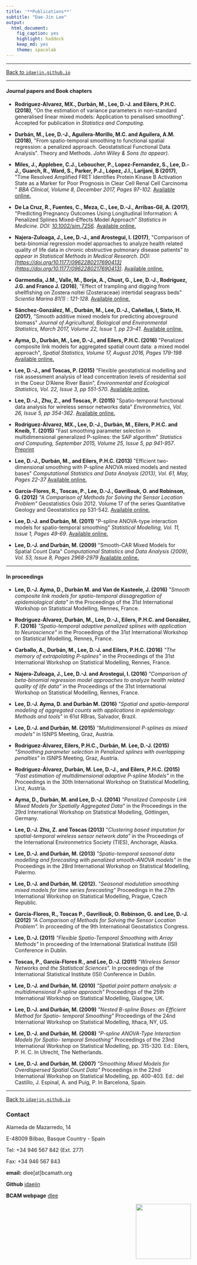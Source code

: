 ```yaml
---
title: '**Publications**'
subtitle: "Dae-Jin Lee"
output:
  html_document:
    fig_caption: yes
    highlight: haddock
    keep_md: yes
    theme: spacelab
---
```


----------------------------

[Back to `idaejin.github.io`](http://idaejin.github.io/)

----------------------------

#### Journal papers and Book chapters

* **Rodriguez-Alvarez, MX., Durbán, M., Lee, D.-J. and Eilers, P.H.C. (2018)**, "On the estimation of variance parameters in non-standard generalised linear mixed models: Application to penalised smoothing". Accepted for publication in _Statistics and Computing._

* **Durbán, M., Lee, D.-J., Aguilera-Morillo, M.C. and Aguilera, A.M. (2018)**, "From spatio-temporal smoothing to functional spatial regression: a penalized approach. Geostatistical Functional Data Analysis". Theory and Methods. *John Wiley & Sons (to appear)*.

* **Miles, J., Applebee, C.J., Leboucher, P., Lopez-Fernandez, S., Lee, D.-J., Guarch, R., Ward, S., Parker, P.J., López, J.I., Larijani, B (2017)**, "Time Resolved Amplified FRET Identifies Protein Kinase B Activation State as a Marker for Poor Prognosis in Clear Cell Renal Cell Carcinoma " *BBA Clinical, Volume 8, December 2017, Pages 97-102.* [Available online.](http://linkinghub.elsevier.com/retrieve/pii/S2214647417300363)

* **De La Cruz, R., Fuentes, C., Meza, C., Lee, D.-J., Arribas-Gil, A. (2017)**, "Predicting Pregnancy Outcomes Using Longitudinal Information: A Penalized Splines Mixed–Effects Model Approach" *Statistics in Medicine. DOI: [10.1002/sim.7256](10.1002/sim.7256)*. [Available online.](http://onlinelibrary.wiley.com/doi/10.1002/sim.7256/full)

* **Najera-Zuloaga, J., Lee, D.-J., and Arostegui, I. (2017)**, "Comparison of beta-binomial regression model approaches to analyze health related quality of life data in chronic obstructive pulmonary disease patients" *to appear in Statistical Methods in Medical Research. DOI: [https://doi.org/10.1177/0962280217690413](https://doi.org/10.1177/0962280217690413)*. [Available online.](http://journals.sagepub.com/doi/full/10.1177/0962280217690413)

* **Garmendia, J.M., Valle, M., Borja, A., Chust, G., Lee, D.-J., Rodríguez, J.G. and Franco J. (2016)**, "Effect of trampling and digging from shellfishing on Zostera noltei (Zosteraceae) intertidal seagrass beds" *Scientia Marina 81(1) : 121-128.* [Available online.](http://scimar.icm.csic.es/scimar/index.php/secId/6/IdArt/4429/)

* **Sánchez-González, M., Durbán, M., Lee, D.-J., Cañellas, I, Sixto, H. (2017)**, "Smooth additive mixed models for predicting aboveground biomass" *Journal of Agricultural, Biological and Environmental Statistics, March 2017, Volume 22, Issue 1, pp 23–41.* [Available online.](http://link.springer.com/article/10.1007/s13253-016-0271-4)

* **Ayma, D., Durbán, M., Lee, D.-J., and Eilers, P.H.C. (2016)** "Penalized composite link models for aggregated spatial count data: a mixed model approach", *Spatial Statistics, Volume 17, August 2016, Pages 179-198* [Available online.](http://www.sciencedirect.com/science/article/pii/S2211675316300318)

*    **Lee, D.-J., and Toscas, P. (2015)** “Flexible geostatistical modelling and risk assessment analysis of lead concentration levels of residential soil in the Coeur D’Alene River Basin”, *Environmental and Ecological Statistics, Vol. 22, Issue 3, pp 551-570*. [Available online.](http://link.springer.com/article/10.1007/s10651-015-0310-2)

*    **Lee, D.-J., Zhu, Z., and Toscas, P. (2015)** "Spatio-temporal functional data analysis for wireless sensor networks data" *Environmetrics, Vol. 26, Issue 5, pp 354-362*. [Available online.](http://onlinelibrary.wiley.com/doi/10.1002/env.2344/abstract)

*    **Rodríguez-Álvarez, MX., Lee, D.-J., Durbán, M., Eilers, P.H.C. and Kneib, T. (2015)** "Fast smoothing parameter selection in multidimensional generalized P-splines: the SAP algorithm" *Statistics and Computing, September 2015, Volume 25, Issue 5, pp 941-957*. [Preprint](https://bird.bcamath.org/bitstream/handle/20.500.11824/117/ws133026.pdf%3Bjsessionid%3DC39FF7BD89D72E5BAC956F9BABD58C1A.pdf?sequence=1&isAllowed=y)

*    **Lee, D.-J., Durbán, M., and Eilers, P.H.C. (2013)** "Efficient two-dimensional smoothing with P-spline ANOVA mixed models and nested bases" *Computational Statistics and Data Analysis (2013), Vol. 61, May, Pages 22-37* [Available online.](http://dx.doi.org/10.1016/j.csda.2012.11.013)

* **García-Flores, R., Toscas, P., Lee, D.-J., Gavriliouk, O. and Robinson, G. (2012)** *"A Comparison of Methods for Solving the Sensor Location Problem"* Geostatistics Oslo 2012. Volume 17 of the series Quantitative Geology and Geostatistics pp 531-542. [Available online.](http://dx.doi.org/10.1007/978-94-007-4153-9_43)

*    **Lee, D.-J. and Durbán, M. (2011)** "P-spline ANOVA-type interaction models for spatio-temporal smoothing" *Statistical Modelling, Vol. 11, Issue 1, Pages 49-69*. [Available online.](http://journals.sagepub.com/doi/pdf/10.1177/1471082X1001100104)

*    **Lee, D.-J. and Durbán, M. (2009)** "Smooth-CAR Mixed Models for Spatial Count Data" *Computational Statistics and Data Analysis (2009), Vol. 53, Issue 8, Pages 2968-2979* [Available online.](http://dx.doi.org/10.1016/j.csda.2008.07.025)
    

----------------------------

#### In proceedings

* **Lee, D.-J. Ayma, D., Durbán M. and Van de Kasteele, J. (2016)** *"Smooth
composite link models for spatio-temporal dissagregation of epidemiological data"* in the Proceedings of the 31st International Workshop on Statistical Modelling, Rennes, France.

* **Rodríguez-Álvarez, Durbán, M., Lee, D.-J., Eilers, P.H.C. and González, F. (2016)** *"Spatio-temporal adaptive penalized splines with application to Neuroscience"* in the Proceedings of the 31st International Workshop on Statistical Modelling, Rennes, France.

* **Carballo, A., Durbán, M., Lee, D.-J. and Eilers, P.H.C. (2016)** *"The memory of extrapolating
P-splines"* in the Proceedings of the 31st International Workshop on Statistical Modelling, Rennes, France.

* **Najera-Zuloaga, J., Lee, D.-J. and Arostegui, I. (2016)** *"Comparison of beta-binomial regression model approaches to analyze health related quality of life data"* in the Proceedings of the 31st International Workshop on Statistical Modelling, Rennes, France.

* **Lee, D.-J. Ayma, D. and Durbán M. (2016)** *"Spatial and spatio-temporal modeling of aggregated counts with applications in epidemiology: Methods and tools"* in 61st RBras, Salvador, Brazil.

* **Lee, D.-J. and Durbán, M. (2015)** *"Multidimensional P-splines as mixed models"* in ISNPS Meeting, Graz, Austria.

* **Rodríguez-Álvarez,  Eilers, P.H.C., Durbán, M. Lee, D.-J. (2015)** *"Smoothing parameter selection in Penalized splines with overlapping penalties"* in ISNPS Meeting, Graz, Austria.

* **Rodríguez-Álvarez, Durbán, M. Lee, D.-J., and Eilers, P.H.C. (2015)** *"Fast estimation of multidimensional adaptive P-spline Models"* in the Proceedings in the 30th International Workshop on Statistical Modelling, Linz, Austria.

* **Ayma, D., Durbán, M. and Lee, D.-J. (2014)** *"Penalized Composite Link Mixed Models for Spatially Aggregated Data"* in the Proceedings in the 29rd International Workshop on Statistical Modelling, Göttingen, Germany.

* **Lee, D.-J. Zhu, Z. and Toscas (2013)** *"Clustering based imputation for spatial-temporal wireless sensor network data"* in the Proceedings of the International Environmetrics Society (TIES), Anchorage, Alaska.

* **Lee, D.-J. and Durbán, M. (2013)** *"Spatio-temporal seasonal data modelling and forecasting with penalized smooth-ANOVA models"* in the Proceedings in the 28rd International Workshop on Statistical Modelling, Palermo.

* **Lee, D.-J. and Durbán, M. (2012).** *"Seasonal modulation smoothing mixed models for time series forecasting"* Proceedings in the 27th International Workshop on Statistical Modelling, Prague, Czech Republic.

* **García-Flores, R., Toscas P., Gavriliouk, O. Robinson, G. and Lee, D.-J.  (2012)** *"A Comparison of Methods for Solving the Sensor Location Problem".* In proceeding of the 9th International Geostatistics Congress.

* **Lee, D.-J. (2011)** *"Flexible Spatio-Temporal Smoothing with Array Methods"* In proceeding of the International Statistical Institute (ISI) Conference in Dublin.

* **Toscas, P., García-Flores R., and Lee, D.-J. (2011)** *"Wireless Sensor Networks and the Statistical Sciences".* In proceedings of the International Statistical Institute (ISI) Conference in Dublin.

* **Lee, D.-J. and Durbán, M. (2010)** *"Spatial point pattern analysis: a multidimensional P-spline approach"* Proceedings of the 25th International Workshop on Statistical Modelling, Glasgow, UK.

* **Lee, D.-J. and Durbán, M. (2009)** *"Nested B-spline Bases: an Efficient Method for Spatio- temporal Smoothing"* Proceedings of the 24nd International Workshop on Statistical Modelling, Ithaca, NY, US.

* **Lee, D.-J. and Durbán, M. (2008)** *"P-spline ANOVA-Type Interaction Models for Spatio- temporal Smoothing"* Proceedings of the 23nd International Workshop on Statistical Modelling, pp. 315-320. Ed.: Eilers, P. H. C. In Utrecht, The Netherlands.

* **Lee, D.-J. and Durbán, M. (2007)** *"Smoothing Mixed Models for Overdispersed Spatial Count Data"* Proceedings in the 22nd International Workshop on Statistical Modelling, pp. 400-403. Ed.: del Castillo, J. Espinal, A. and Puig, P. In Barcelona, Spain.






------------------------------------      
[Back to `idaejin.github.io`](http://idaejin.github.io/)

### Contact

Alameda de Mazarredo, 14

E-48009 Bilbao, Basque Country - Spain

Tel: +34 946 567 842 (Ext. 277)

Fax: +34 946 567 843

**email:** dlee[at]bcamath.org

**Github** [idaejin](https://github.com/idaejin/)

**BCAM webpage** [dlee](http://www.bcamath.org/en/people/dlee)

<img src="http://www.bcamath.org/public_images/logo_bcam.jpg" style="width: 150px;" align="right">
